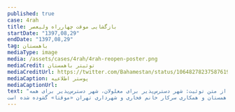 ```yaml
---
published: true
case: 4rah
title: بازگشایی موقت چهارراه ولیعصر
startDate: "1397,08,29"
endDate: "1397,08,29"
tag: باهمستان
mediaType: image
media: /assets/cases/4rah/4rah-reopen-poster.png
mediaCredit: توئیتر باهمستان
mediaCreditUrl: https://twitter.com/Bahamestan/status/1064827823758761984
mediaCaption: پوستر اطلاعیه
mediaCaptionUrl:
text: "از متن توئیت: شهر دسترس‌پذیر برای معلولان، شهر دسترس‌پذیر برای همه
قفل نرده‌های چهارراه ولیعصر پس از تلاش و مطالبه مستمر باهمستان و همکاری سرکار خانم فخاری و شهرداری تهران «موقتا» گشوده شده است."
---
```

